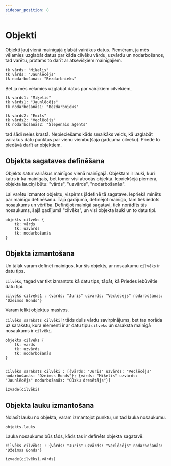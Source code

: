 ```yaml
---
sidebar_position: 8
---
```


# Objekti

Objekti ļauj vienā mainīgajā glabāt vairākus datus. Piemēram, ja mēs vēlamies uzglabāt datus par kāda cilvēku vārdu, uzvārdu un nodarbošanos, tad varētu, protams to darīt ar atsevišķiem mainīgajiem.

```priede
tk vārds: "Miķelis"
tk vārds: "Jaunlēcējs"
tk nodarbošanās: "Bezdarbnieks"
```

Bet ja mēs vēlamies uzglabāt datus par vairākiem cilvēkiem, 

```priede
tk vārds1: "Miķelis"
tk vārds1: "Jaunlēcējs"
tk nodarbošanās1: "Bezdarbnieks"

tk vārds2: "Emīls"
tk vārds2: "Veclēcējs"
tk nodarbošanās2: "Slepenais aģents"
```

tad šādi neies krastā. Nepieciešams kāds smalkāks veids, kā uzglabāt vairākus datu punktus par vienu vienību(šajā gadījumā cilvēku). Priede to piedāvā darīt ar objektiem.

## Objekta sagataves definēšana

Objekts satur vairākus mainīgos vienā mainīgajā. Objektam ir lauki, kuri katrs ir kā mainīgais, bet tomēr visi atrodās objektā. Iepriekšējā piemērā, objekta lauciņi būtu: "vārds", "uzvārds", "nodarbošanās".

Lai varētu izmantot objektu, vispirms jādefinē tā sagatave. Iepriekš minēts par mainīgo definēšanu. Tajā gadījumā, definējot mainīgo, tam tiek iedots nosaukums un vērtība. Definējot mainīgā sagatavi, tiek norādīts tās nosaukums, šajā gadījumā "cilvēks", un visi objekta lauki un to datu tipi.

```priede
objekts cilvēks {
    tk: vārds
    tk: uzvārds
    tk: nodarbošanās
}
```

## Objekta izmantošana

Un tālāk varam definēt mainīgos, kur šis objekts, ar nosaukumu `cilvēks` ir datu tips.

`cilvēks`, tagad var tikt izmantots kā datu tips, tāpāt, kā Priedes iebūvētie datu tipi.

```priede
cilvēks cilvēks1 : {vārds: "Juris" uzvārds: "Veclēcējs" nodarbošanās: "Džeimss Bonds"}
```

Varam ielikt objektus masīvos.

`cilvēks saraksts cilvēki` ir tāds dulls vārdu savirpinājums, bet tas norāda uz sarakstu, kura elementi ir ar datu tipu `cilvēks` un saraksta mainīgā nosaukums ir `cilvēki`.

```priede
objekts cilvēks {
    tk: vārds
    tk: uzvārds
    tk: nodarbošanās
}


cilvēks saraksts cilvēki : [{vārds: "Juris" uzvārds: "Veclēcējs" nodarbošanās: "Džeimss Bonds"}; {vārds: "Miķelis" uzvārds: "Jaunlēcējs" nodarbošanās: "Čūsku dresētājs"}]

izvade(cilvēki)
```

## Objekta lauku izmantošana

Nolasīt lauku no objekta, varam izmantojot punktu, un tad lauka nosaukumu.

`objekts.lauks`

Lauka nosaukums būs tāds, kāds tas ir definēts objekta sagatavē.

```priede
cilvēks cilvēks1 : {vārds: "Juris" uzvārds: "Veclēcējs" nodarbošanās: "Džeimss Bonds"}

izvade(cilvēks1.vārds)
```
